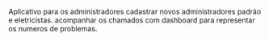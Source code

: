 Aplicativo para os administradores cadastrar novos administradores padrão e eletricistas. acompanhar os chamados com dashboard para representar os numeros de problemas.
